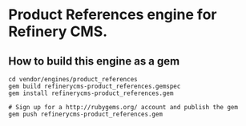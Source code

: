 # Product References engine for Refinery CMS.

## How to build this engine as a gem

    cd vendor/engines/product_references
    gem build refinerycms-product_references.gemspec
    gem install refinerycms-product_references.gem
    
    # Sign up for a http://rubygems.org/ account and publish the gem
    gem push refinerycms-product_references.gem